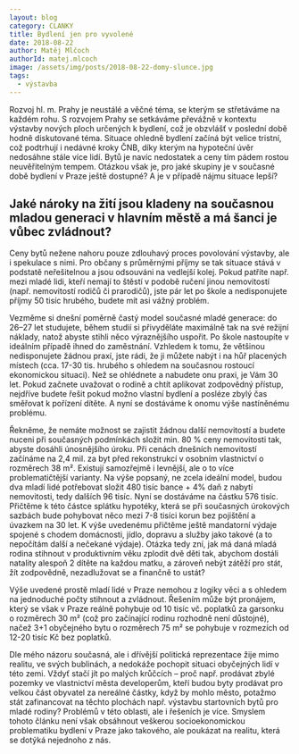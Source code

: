 ```yaml
---
layout: blog
category: CLANKY
title: Bydlení jen pro vyvolené
date: 2018-08-22
author: Matěj Mlčoch
authorId: matej.mlcoch
image: /assets/img/posts/2018-08-22-domy-slunce.jpg
tags:
  - výstavba
---
```


Rozvoj hl. m. Prahy je neustálé a věčné téma, se kterým se střetáváme na každém rohu. S rozvojem Prahy se setkáváme převážně v kontextu výstavby nových ploch určených k bydlení, což je obzvlášť v poslední době hodně diskutované téma. Situace ohledně bydlení začíná být velice tristní, což podtrhují i nedávné kroky ČNB, díky kterým na hypoteční úvěr nedosáhne stále více lidí. Bytů je navíc nedostatek a ceny tím pádem rostou neuvěřitelným tempem. Otázkou však je, pro jaké skupiny je v současné době bydlení v Praze ještě dostupné? A je v případě nájmu situace lepší?

## Jaké nároky na žití jsou kladeny na současnou mladou generaci v hlavním městě a má šanci je vůbec zvládnout?

Ceny bytů nežene nahoru pouze zdlouhavý proces povolování výstavby, ale i spekulace s nimi. Pro občany s průměrnými příjmy se tak situace stává v podstatě neřešitelnou a jsou odsouváni na vedlejší kolej. Pokud patříte např. mezi mladé lidi, kteří nemají to štěstí v podobě ručení jinou nemovitostí (např. nemovitostí rodičů či prarodičů), jste pár let po škole a nedisponujete příjmy 50 tisíc hrubého, budete mít asi vážný problém.

Vezměme si dnešní poměrně častý model současné mladé generace: do 26–27 let studujete, během studií si přivyděláte maximálně tak na své režijní náklady, natož abyste stihli něco výraznějšího uspořit. Po škole nastoupíte v ideálním případě ihned do zaměstnání. Vzhledem k tomu, že většinou nedisponujete žádnou praxí, jste rádi, že ji můžete nabýt i na hůř placených místech (cca. 17-30 tis. hrubého s ohledem na současnou rostoucí ekonomickou situaci). Než se ohlédnete a nabudete onu praxi, je Vám 30 let. Pokud začnete uvažovat o rodině a chtít aplikovat zodpovědný přístup, nejdříve budete řešit pokud možno vlastní bydlení a posléze zbylý čas směřovat k pořízení dítěte. A nyní se dostáváme k onomu výše nastíněnému problému.

Řekněme, že nemáte možnost se zajistit žádnou další nemovitostí a budete nuceni při současných podmínkách složit min. 80&nbsp;% ceny nemovitosti tak, abyste dosáhli únosnějšího úroku. Při cenách dnešních nemovitostí začínáme na 2,4&nbsp;mil. za byt před rekonstrukcí v osobním vlastnictví o rozměrech 38&nbsp;m². Existují samozřejmě i levnější, ale o to více problematičtější varianty. Na výše popsaný, ne zcela ideální model, budou dva mladí lidé potřebovat složit 480 tisíc bance + 4% daň z nabytí nemovitosti, tedy dalších 96 tisíc. Nyní se dostáváme na částku 576 tisíc. Přičtěme k této částce splátku hypotéky, která se při současných úrokových sazbách bude pohybovat něco mezi 7-8 tisíci korun bez pojištění a úvazkem na 30 let. K výše uvedenému přičtěme ještě mandatorní výdaje spojené s chodem domácnosti, jídlo, dopravu a služby jako takové (a to nepočítám další a nečekané výdaje). Otázka tedy zní, jak má daná mladá rodina stihnout v produktivním věku zplodit dvě děti tak, abychom dostáli natality alespoň 2 dítěte na každou matku, a zároveň nebýt zátěží pro stát, žít zodpovědně, nezadlužovat se a finančně to ustát?

Výše uvedené prostě mladí lidé v Praze nemohou z logiky věci a s ohledem na jednoduché počty stihnout a zvládnout. Řešením může být pronájem, který se však v Praze reálně pohybuje od 10 tisíc vč. poplatků za garsonku o rozměrech 30&nbsp;m² (což pro začínající rodinu rozhodně není důstojné), načež 3+1 obyčejného bytu o rozměrech 75&nbsp;m² se pohybuje v rozmezích od 12-20 tisíc Kč bez poplatků.

Dle mého názoru současná, ale i dřívější politická reprezentace žije mimo realitu, ve svých bublinách, a nedokáže pochopit situaci obyčejných lidí v této zemi. Vždyť stačí jít po malých krůčcích – proč např. prodávat zbylé pozemky ve vlastnictví města developerům, kteří budou byty prodávat pro velkou část obyvatel za nereálné částky, když by mohlo město, potažmo stát zafinancovat na těchto plochách např. výstavbu startovních bytů pro mladé rodiny?  Problémů v této oblasti, ale i řešeních je více. Smyslem tohoto článku není však obsáhnout veškerou socioekonomickou problematiku bydlení v Praze jako takového, ale poukázat na realitu, která se dotýká nejednoho z nás.
